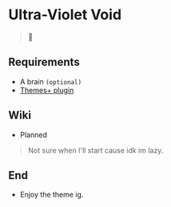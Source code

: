 # Ultra-Violet Void

> 💜

## __Requirements__
- A brain `(optional)`
- [Themes+ plugin](https://vendetta.nexpid.xyz/themes-plus)

## Wiki
- Planned
> Not sure when I'll start cause idk im lazy.

## End
- Enjoy the theme ig.